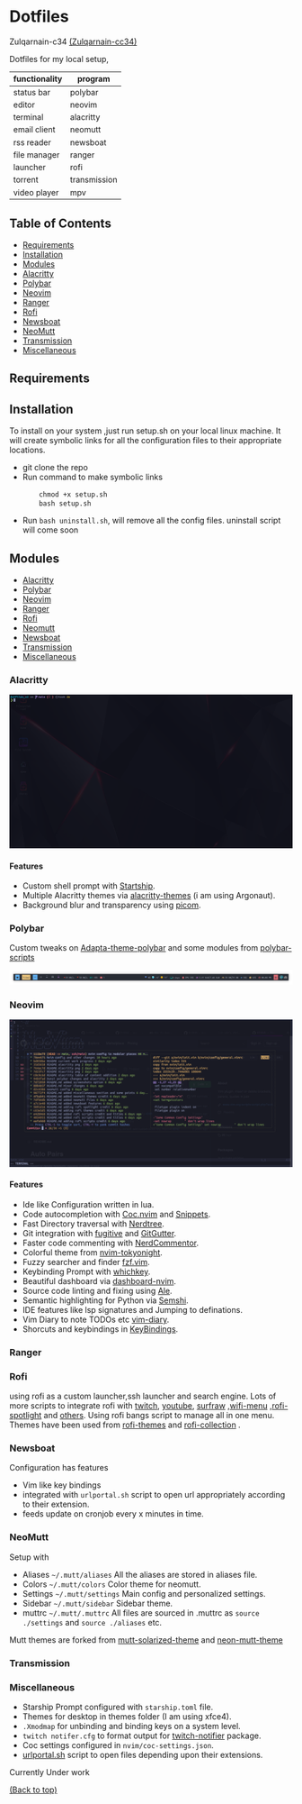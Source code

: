 # Dotfiles

Zulqarnain-c34 [(Zulqarnain-cc34)](www.github.com/Zulqarnain-cc34)


Dotfiles for my local setup,


| functionality | program      |
|---------------|--------------|
| status bar    | polybar      |
| editor        | neovim       |
| terminal      | alacritty    |
| email client  | neomutt      |
| rss reader    | newsboat     |
| file manager  | ranger       |
| launcher      | rofi         |
| torrent       | transmission |
| video player  | mpv          |

 ## Table of Contents

* [Requirements](#requirements)
* [Installation](#installation)
* [Modules](#modules)
* [Alacritty](#alacritty)
* [Polybar](#polybar)
* [Neovim](#neovim)
* [Ranger](#ranger)
* [Rofi](#rofi)
* [Newsboat](#newsboat)
* [NeoMutt](#neomutt)
* [Transmission](#transmission)
* [Miscellaneous](#miscellaneous)

## Requirements




## Installation

To install on your system ,just run setup.sh on your local linux machine. It will create symbolic links for all the configuration files to their appropriate locations.

- git clone the repo
- Run command to make symbolic links
    ```
        chmod +x setup.sh
        bash setup.sh
    ```
- Run `bash uninstall.sh`, will remove all the config files.
uninstall script will come soon

## Modules

- [Alacritty](#alacritty)
- [Polybar](#polybar)
- [Neovim](#neovim)
- [Ranger](#ranger)
- [Rofi](#rofi)
- [Neomutt](#neomutt)
- [Newsboat](#newsboat)
- [Transmission](#transmission)
- [Miscellaneous](#miscellaneous)


### Alacritty
<p align="center">
   <img src="./screenshots/alacritty.png"  title="alacritty">
</p>

#### Features

- Custom shell prompt with [Startship](https://github.com/starship/starship).
- Multiple Alacritty themes via [alacritty-themes](https://github.com/eendroroy/alacritty-theme) (i am using Argonaut).
- Background blur and transparency using [picom](https://github.com/yshui/picom).

### Polybar
Custom tweaks on [Adapta-theme-polybar](https://github.com/matoruru/polybar-adapta-theme) and some modules from [polybar-scripts](https://github.com/polybar/polybar-scripts)

<p align="center">
   <img src="./screenshots/polybar.png"  title="polybar">
</p>

### Neovim
<p align="center">
   <img src="./screenshots/neovim.png"  title="neovim">
</p>

#### Features

- Ide like Configuration written in lua.
- Code autocompletion with [Coc.nvim](https://github.com/neoclide/coc.nvim) and [Snippets](https://github.com/neoclide/coc-snippets).
- Fast Directory traversal with [Nerdtree](https://github.com/preservim/nerdtree).
- Git integration with [fugitive](https://github.com/tpope/vim-fugitive) and [GitGutter](https://github.com/airblade/vim-gitgutter).
- Faster code commenting with [NerdCommentor](https://github.com/preservim/nerdcommenter).
- Colorful theme from [nvim-tokyonight](https://github.com/ghifarit53/tokyonight-vim).
- Fuzzy searcher and finder [fzf.vim](https://github.com/junegunn/fzf.vim).
- Keybinding Prompt with [whichkey](https://github.com/liuchengxu/vim-which-key).
- Beautiful dashboard via [dashboard-nvim](https://github.com/glepnir/dashboard-nvim).
- Source code linting and fixing using [Ale](https://github.com/dense-analysis/ale).
- Semantic highlighting for Python via [Semshi](https://github.com/numirias/semshi).
- IDE features like lsp signatures and Jumping to definations.
- Vim Diary to note TODOs etc [vim-diary](https://github.com/vimwiki/vimwiki).
- Shorcuts and keybindings in [KeyBindings](https://github.com/Zulqarnain-cc34/dotfiles/tree/main/nvim/README.md).

### Ranger


### Rofi
using rofi as a custom launcher,ssh launcher and search engine. Lots of more scripts to integrate rofi with [twitch](https://github.com/indeedwatson/rofi-twitch), [youtube](https://github.com/pystardust/ytfzf), [surfraw](https://github.com/gotbletu/dotfiles_v2/tree/master/normal_user/rofi/.config/rofi/launchers) ,[wifi-menu](https://github.com/zbaylin/rofi-wifi-menu) ,[rofi-spotlight](https://github.com/manilarome/rofi-spotlight) and [others](https://github.com/gotbletu/dotfiles_v2/tree/master/normal_user/rofi/.config/rofi/launchers). Using rofi bangs script to manage all in one menu. Themes have been used from [rofi-themes](https://github.com/davatorium/rofi-themes.git) and [rofi-collection](https://github.com/Murzchnvok/rofi-collection) .

### Newsboat
Configuration has features

- Vim like key bindings
- integrated with `urlportal.sh` script to open url appropriately according to their extension.
- feeds update on cronjob every x minutes in time.

### NeoMutt
Setup with
- Aliases   `~/.mutt/aliases`  All the aliases are stored in aliases file.
- Colors    `~/.mutt/colors`   Color theme for neomutt.
- Settings  `~/.mutt/settings` Main config and personalized settings.
- Sidebar   `~/.mutt/sidebar`  Sidebar theme.
- muttrc    `~/.mutt/.muttrc`  All files are sourced in .muttrc as `source ./settings` and  `source ./aliases` etc.

Mutt themes are forked from [mutt-solarized-theme](https://github.com/altercation/mutt-colors-solarized) and [neon-mutt-theme](https://github.com/h3xx/mutt-colors-neonwolf)

### Transmission

### Miscellaneous

- Starship Prompt configured with `starship.toml` file.
- Themes for desktop in themes folder (I am using xfce4).
- `.Xmodmap` for unbinding and binding keys on a system level.
- `twitch notifer.cfg` to format output for [twitch-notifier](https://github.com/GiedriusS/TwitchNotifier) package.
- Coc settings configured in `nvim/coc-settings.json`.
- [urlportal.sh]() script to open files depending upon their extensions.

Currently Under work

[(Back to top)](#top)
